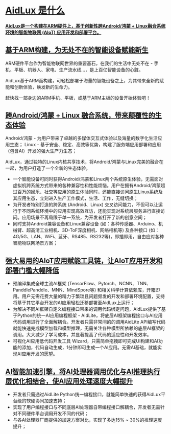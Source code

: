 # [AidLux 是什么](https://docs.aidlux.com/#/?id=aidlux-是什么)

#### [AidLux是一个构建在ARM硬件上，基于创新性跨Android/鸿蒙 + Linux融合系统环境的智能物联网 (AIoT) 应用开发和部署平台。](https://docs.aidlux.com/#/?id=aidlux是一个构建在arm硬件上，基于创新性跨android鸿蒙-linux融合系统环境的智能物联网-aiot-应用开发和部署平台。)

## [基于ARM构建，为无处不在的智能设备赋能新生](https://docs.aidlux.com/#/?id=基于arm构建，为无处不在的智能设备赋能新生)

ARM硬件平台作为智能物联网世界的重要基石，在我们的生活中无处不在 - 手机、平板、机器人、家电、生产流水线...，是上百亿智能设备的心脏。

AidLux基于ARM而构建，可轻松部署于海量的智能设备之上，为其带来全新的赋能和创新体验，焕发新的生命力。

赶快找一部身边的ARM手机、平板，或基于ARM主板的设备开始体验吧！

## [跨Android/鸿蒙 + Linux 融合系统，带来颠覆性的生态体验](https://docs.aidlux.com/#/?id=跨android鸿蒙-linux-融合系统，带来颠覆性的生态体验)

Android/鸿蒙 - 为用户带来了卓越的多媒体交互式体验以及海量的数字化生活应用生态；
Linux - 基于安全、稳定、高效等优势，构建了服务端应用部署和应用（包含AI）开发的强大生产力生态；

AidLux，通过独特的Linux内核共享技术，将Android/鸿蒙与Linux完美的融合在一起，为用户打造了一个全新的生态体验。

- 一个智能设备可同时获得Android/鸿蒙和Linux两个系统原生体验，无需面对虚拟机跨系统方式带来的各种兼容性和性能烦恼。用户在拥有Android/鸿蒙超过百万的娱乐、社交等应用的原生体验同时，还能直接访问原生Linux系统及其应用生态，立刻进入生产工作模式，生活、工作，无缝切换；
- 为开发者特别打造的跨系统 (Android、Linux) 交叉访问能力，不但可以让运行于不同系统环境中的应用实现高效互访，还能实现对系统层服务进行直接访问。应用场景不再局限于单一系统，为开发者打开了新的创意空间；
- 同时支持Android兼容设备和Linux兼容设备 (如：各种传感器、Arduino、机械臂、超高清工业相机、3D-ToF深度相机、网络相机等) 及各种接口 (如：4G/5G、LAN、WiFi、蓝牙、RS485、RS232等)，即插即用，自由应对各种智能物联网场景方案；

## [强大易用的AIoT应用赋能工具链，让AIoT应用开发和部署门槛大幅降低](https://docs.aidlux.com/#/?id=强大易用的aiot应用赋能工具链，让aiot应用开发和部署门槛大幅降低)

- 预编译集成全球主流AI框架 (TensorFlow、Pytorch、NCNN、TNN、PanddlePanddle、MNN、MindSpore等) 和相关科学计算依赖库，开箱即用。用户无需花费大量的精力于繁琐且问题频发的开发和部署环境配置，支持将基于其它平台开发的AI应用轻松迁移部署至AidLux上运行；
- 为解决不同AI框架自定义编程接口带来的调用代码绑定问题，AidLux提供了基于Python的统一AI应用编程框架 - AidLite，将底层AI框架编程接口与AI应用代码调用进行了全面解耦合。开发者只需非常间的的调用AidLite API编写代码就能快速完成模型加载和模型推理，无需关注各种模型所依赖的底层AI框架的调用。大大减少了学习成本，并显著提高了代码的适应性和开发效率。
- 可视化AI应用低代码开发工具 Wizard，只需简单拖拽即可完成UI构建和AI功能的添加，代码自动生成，1分钟即可生成一个AI应用。无需AI基础，就能实现AI应用开发的愿望。

## [AI智能加速引擎，将AI处理器调用优化与AI推理执行层优化相结合，使AI应用处理速度大幅提升](https://docs.aidlux.com/#/?id=ai智能加速引擎，将ai处理器调用优化与ai推理执行层优化相结合，使ai应用处理速度大幅提升)

- 开发者只需通过AidLite Python统一编程接口，就能简单快速的获得AidLux平台级的软硬协同加速支持；
- 实现了用户编程接口与不同底层AI处理器自带编程接口解耦合，开发者无需针对不同硬件平台调用开发不同的代码；
- 与各AI处理器厂商提供的加速方案对比，实现了多达15% ~ 30%的推理速度提升；